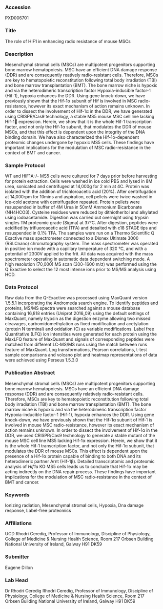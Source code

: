 ### Accession
PXD006701

### Title
The role of HIF1 in enhancing radio resistance of mouse MSCs

### Description
Mesenchymal stromal cells (MSCs) are multipotent progenitors supporting bone marrow hematopoiesis. MSC have an efficient DNA damage response (DDR) and are consequently reatively radio-resistant cells. Therefore, MSCs are key to hematopoietic reconstitution following total body irradiation (TBI) and bone marrow transplantation (BMT). The bone marrow niche is hypoxic and via the heterodimeric transcription factor Hypoxia-inducible factor-1 (Hif-1), hypoxia enhances the DDR. Using gene knock-down, we have previously shown that the Hif-1α subunit of Hif is involved in MSC radio-resistance, however its exact mechanism of action remains unknown. In order to dissect the involvement of Hif-1α in the DDR, we have generated using CRISPR/Cas9 technology, a stable MS5 mouse MSC cell line lacking Hif-1 expression. Herein, we show that it is the whole Hif-1 transcription factor, and not only the Hif-1α subunit, that modulates the DDR of mouse MSCs, and that this effect is dependent upon the integrity of the DNA binding domain. We have also characterized the Hif-1α-dependent proteomic changes undergone by hypoxic MS5 cells. These findings have important implications for the modulation of MSC radio-resistance in the context of BMT and cancer.

### Sample Protocol
WT and HIF1A-/- MS5 cells were cultured for 7 days prior before harvesting for protein extraction. Cells were washed in ice cold PBS and lysed in 8M urea, sonicated and centrifuged at 14,000g for 2 min at 4C. Protein was isolated with the addition of trichloroacetic acid (20%). After centrifugation at 14,000rpm for 10mins and aspiration, cell pellets were twice washed in ice-cold acetone with centrifugation repeated. Protein pellets were resuspended in buffer of 4M Urea in 50mM Ammonium Bicarbonate (NH4HCO3). Cysteine residues were reduced by dithiotheritol and alkylated using iodoacetamide. Digestion was carried out overnight using trypsin singles TM proteomic grade (Sigma) at 37°C. After digestion, peptides were acidified by trifluoroacetic acid (TFA) and desalted with c18 STAGE tips and resuspended in 0.1% TFA. The samples were run on a Thermo Scientific Q Exactive mass spectrometer connected to a Dionex Ultimate 3000 (RSLCnano) chromatography system. The mass spectrometer was operated in positive ion mode with a capillary temperature of 320 °C, and with a potential of 2300V applied to the frit. All data was acquired with the mass spectrometer operating in automatic data dependent switching mode. A high resolution (70,000) MS scan (300-1600 m/z) was performed using the Q Exactive to select the 12 most intense ions prior to MS/MS analysis using HCD.

### Data Protocol
Raw data from the Q-Exactive was processed using MaxQuant version 1.5.5.1 incorporating the Andromeda search engine. To identify peptides and proteins, MS/MS spectra were  searched against a mouse database containing 16,818 entries (Uniprot 2016_09) using the default settings of MaxQuant, namely trypsin as the digestion enzyme allowing two missed cleavages, carbomidomethylation as fixed modification and acetylation (protein N terminal) and oxidation (C) as variable modifications. Label free Quantitative (LFQ) ion intensities were generated for each protein using the MaxLFQ feature of MaxQuant and signals of corresponding peptides were matched from different LC-MS/MS runs using the match between runs feature of MaxQuant. Log transformations, Pearson correlations, t-test sample comparisons and volcano plot and heatmap representations of data were achieved using Perseus 1.5.3.0

### Publication Abstract
Mesenchymal stromal cells (MSCs) are multipotent progenitors supporting bone marrow hematopoiesis. MSCs have an efficient DNA damage response (DDR) and are consequently relatively radio-resistant cells. Therefore, MSCs are key to hematopoietic reconstitution following total body irradiation (TBI) and bone marrow transplantation (BMT). The bone marrow niche is hypoxic and via the heterodimeric transcription factor Hypoxia-inducible factor-1 (Hif-1), hypoxia enhances the DDR. Using gene knock-down, we have previously shown that the Hif-1&#x3b1; subunit of Hif-1 is involved in mouse MSC radio-resistance, however its exact mechanism of action remains unknown. In order to dissect the involvement of Hif-1&#x3b1; in the DDR, we used CRISPR/Cas9 technology to generate a stable mutant of the mouse MSC cell line MS5 lacking Hif-1&#x3b1; expression. Herein, we show that it is the whole Hif-1 transcription factor, and not only the Hif-1&#x3b1; subunit, that modulates the DDR of mouse MSCs. This effect is dependent upon the presence of a Hif-1&#x3b1; protein capable of binding to both DNA and its heterodimeric partner Arnt (Hif-1&#x3b2;). Detailed transcriptomic and proteomic analysis of <i>Hif1a</i> KO MS5 cells leads us to conclude that Hif-1&#x3b1; may be acting indirectly on the DNA repair process. These findings have important implications for the modulation of MSC radio-resistance in the context of BMT and cancer.

### Keywords
Ionizing radiation, Mesenchymal stromal cells, Hypoxia, Dna damage response, Label-free proteomics

### Affiliations
UCD
Rhodri Ceredig, Professor of Immunology, Discipline of Physiology, College of Medicine & Nursing Health Science, Room 217 Orbsen Building National University of Ireland, Galway H91 DK59

### Submitter
Eugene Dillon

### Lab Head
Dr Rhodri Ceredig
Rhodri Ceredig, Professor of Immunology, Discipline of Physiology, College of Medicine & Nursing Health Science, Room 217 Orbsen Building National University of Ireland, Galway H91 DK59


